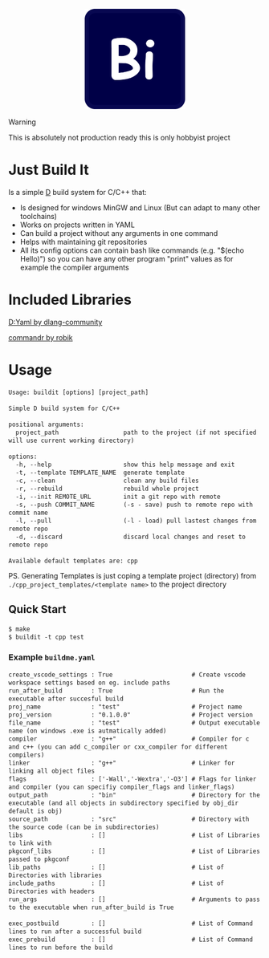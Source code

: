 <p align="center">
<img src="BuildIt.png" alt="drawing" width="200"/>
</p>

> [!WARNING]
> This is absolutely not production ready this is only hobbyist project

# Just Build It

Is a simple [D](https://dlang.org) build system for C/C++ that:
- Is designed for windows MinGW and Linux (But can adapt to many other toolchains)
- Works on projects written in YAML
- Can build a project without any arguments in one command
- Helps with maintaining git repositories
- All its config options can contain bash like commands (e.g. "$(echo Hello)") so you can have any other program "print" values as for example the compiler arguments

# Included Libraries

[D:Yaml by dlang-community](https://github.com/dlang-community/D-YAML)

[commandr by robik](https://github.com/robik/commandr)

# Usage

```
Usage: buildit [options] [project_path]

Simple D build system for C/C++

positional arguments:
  project_path                  path to the project (if not specified will use current working directory)

options:
  -h, --help                    show this help message and exit
  -t, --template TEMPLATE_NAME  generate template
  -c, --clean                   clean any build files
  -r, --rebuild                 rebuild whole project
  -i, --init REMOTE_URL         init a git repo with remote
  -s, --push COMMIT_NAME        (-s - save) push to remote repo with commit name
  -l, --pull                    (-l - load) pull lastest changes from remote repo
  -d, --discard                 discard local changes and reset to remote repo

Available default templates are: cpp
```

PS. Generating Templates is just coping a template project (directory) from `./cpp_project_templates/<template name>` to the project directory

## Quick Start

```console
$ make
$ buildit -t cpp test
```

### Example `buildme.yaml`

```
create_vscode_settings : True                      # Create vscode workspace settings based on eg. include paths
run_after_build        : True                      # Run the executable after succesful build
proj_name              : "test"                    # Project name
proj_version           : "0.1.0.0"                 # Project version
file_name              : "test"                    # Output executable name (on windows .exe is autmatically added)
compiler               : "g++"                     # Compiler for c and c++ (you can add c_compiler or cxx_compiler for different compilers)
linker                 : "g++"                     # Linker for linking all object files
flags                  : ['-Wall','-Wextra','-O3'] # Flags for linker and compiler (you can specifiy compiler_flags and linker_flags)
output_path            : "bin"                     # Directory for the executable (and all objects in subdirectory specified by obj_dir default is obj)
source_path            : "src"                     # Directory with the source code (can be in subdirectories)
libs                   : []                        # List of Libraries to link with
pkgconf_libs           : []                        # List of Libraries passed to pkgconf
lib_paths              : []                        # List of Directories with libraries
include_paths          : []                        # List of Directories with headers
run_args               : []                        # Arguments to pass to the executable when run_after_build is True

exec_postbuild         : []                        # List of Command lines to run after a successful build
exec_prebuild          : []                        # List of Command lines to run before the build

```